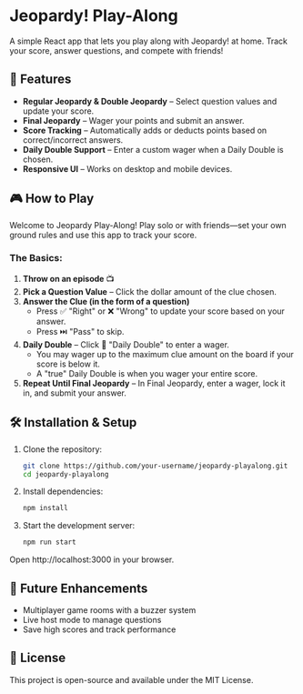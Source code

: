 # Jeopardy! Play-Along  

A simple React app that lets you play along with Jeopardy! at home. Track your score, answer questions, and compete with friends!  

## 🚀 Features  
- **Regular Jeopardy & Double Jeopardy** – Select question values and update your score.  
- **Final Jeopardy** – Wager your points and submit an answer.  
- **Score Tracking** – Automatically adds or deducts points based on correct/incorrect answers.  
- **Daily Double Support** – Enter a custom wager when a Daily Double is chosen.  
- **Responsive UI** – Works on desktop and mobile devices.  

## 🎮 How to Play  
Welcome to Jeopardy Play-Along! Play solo or with friends—set your own ground rules and use this app to track your score.  

### The Basics:  
1. **Throw on an episode** 📺  
2. **Pick a Question Value** – Click the dollar amount of the clue chosen.  
3. **Answer the Clue (in the form of a question)**  
   - Press ✅ "Right" or ❌ "Wrong" to update your score based on your answer.  
   - Press ⏭️ "Pass" to skip.  
4. **Daily Double** – Click 🎲 "Daily Double" to enter a wager.  
   - You may wager up to the maximum clue amount on the board if your score is below it.  
   - A "true" Daily Double is when you wager your entire score.  
5. **Repeat Until Final Jeopardy** – In Final Jeopardy, enter a wager, lock it in, and submit your answer.  

## 🛠 Installation & Setup  
1. Clone the repository:  
    ```sh
    git clone https://github.com/your-username/jeopardy-playalong.git
    cd jeopardy-playalong
    ```
2. Install dependencies:
    ```sh
    npm install
    ```
3. Start the development server:
    ```sh
    npm run start
    ```

Open http://localhost:3000 in your browser.

## 🎯 Future Enhancements
- Multiplayer game rooms with a buzzer system
- Live host mode to manage questions
- Save high scores and track performance

## 📜 License
This project is open-source and available under the MIT License.
